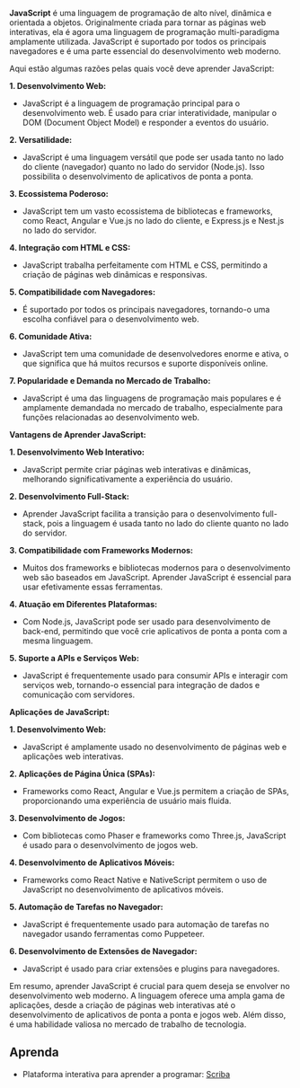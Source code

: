 **JavaScript** é uma linguagem de programação de alto nível, dinâmica e orientada a objetos. Originalmente criada para tornar as páginas web interativas, ela é agora uma linguagem de programação multi-paradigma amplamente utilizada. JavaScript é suportado por todos os principais navegadores e é uma parte essencial do desenvolvimento web moderno.

Aqui estão algumas razões pelas quais você deve aprender JavaScript:

**1. Desenvolvimento Web:**
   - JavaScript é a linguagem de programação principal para o desenvolvimento web. É usado para criar interatividade, manipular o DOM (Document Object Model) e responder a eventos do usuário.

**2. Versatilidade:**
   - JavaScript é uma linguagem versátil que pode ser usada tanto no lado do cliente (navegador) quanto no lado do servidor (Node.js). Isso possibilita o desenvolvimento de aplicativos de ponta a ponta.

**3. Ecossistema Poderoso:**
   - JavaScript tem um vasto ecossistema de bibliotecas e frameworks, como React, Angular e Vue.js no lado do cliente, e Express.js e Nest.js no lado do servidor.

**4. Integração com HTML e CSS:**
   - JavaScript trabalha perfeitamente com HTML e CSS, permitindo a criação de páginas web dinâmicas e responsivas.

**5. Compatibilidade com Navegadores:**
   - É suportado por todos os principais navegadores, tornando-o uma escolha confiável para o desenvolvimento web.

**6. Comunidade Ativa:**
   - JavaScript tem uma comunidade de desenvolvedores enorme e ativa, o que significa que há muitos recursos e suporte disponíveis online.

**7. Popularidade e Demanda no Mercado de Trabalho:**
   - JavaScript é uma das linguagens de programação mais populares e é amplamente demandada no mercado de trabalho, especialmente para funções relacionadas ao desenvolvimento web.

**Vantagens de Aprender JavaScript:**

**1. Desenvolvimento Web Interativo:**
   - JavaScript permite criar páginas web interativas e dinâmicas, melhorando significativamente a experiência do usuário.

**2. Desenvolvimento Full-Stack:**
   - Aprender JavaScript facilita a transição para o desenvolvimento full-stack, pois a linguagem é usada tanto no lado do cliente quanto no lado do servidor.

**3. Compatibilidade com Frameworks Modernos:**
   - Muitos dos frameworks e bibliotecas modernos para o desenvolvimento web são baseados em JavaScript. Aprender JavaScript é essencial para usar efetivamente essas ferramentas.

**4. Atuação em Diferentes Plataformas:**
   - Com Node.js, JavaScript pode ser usado para desenvolvimento de back-end, permitindo que você crie aplicativos de ponta a ponta com a mesma linguagem.

**5. Suporte a APIs e Serviços Web:**
   - JavaScript é frequentemente usado para consumir APIs e interagir com serviços web, tornando-o essencial para integração de dados e comunicação com servidores.

**Aplicações de JavaScript:**

**1. Desenvolvimento Web:**
   - JavaScript é amplamente usado no desenvolvimento de páginas web e aplicações web interativas.

**2. Aplicações de Página Única (SPAs):**
   - Frameworks como React, Angular e Vue.js permitem a criação de SPAs, proporcionando uma experiência de usuário mais fluida.

**3. Desenvolvimento de Jogos:**
   - Com bibliotecas como Phaser e frameworks como Three.js, JavaScript é usado para o desenvolvimento de jogos web.

**4. Desenvolvimento de Aplicativos Móveis:**
   - Frameworks como React Native e NativeScript permitem o uso de JavaScript no desenvolvimento de aplicativos móveis.

**5. Automação de Tarefas no Navegador:**
   - JavaScript é frequentemente usado para automação de tarefas no navegador usando ferramentas como Puppeteer.

**6. Desenvolvimento de Extensões de Navegador:**
   - JavaScript é usado para criar extensões e plugins para navegadores.

Em resumo, aprender JavaScript é crucial para quem deseja se envolver no desenvolvimento web moderno. A linguagem oferece uma ampla gama de aplicações, desde a criação de páginas web interativas até o desenvolvimento de aplicativos de ponta a ponta e jogos web. Além disso, é uma habilidade valiosa no mercado de trabalho de tecnologia.

## Aprenda
- Plataforma interativa para aprender a programar: [Scriba](https://scrimba.com)
